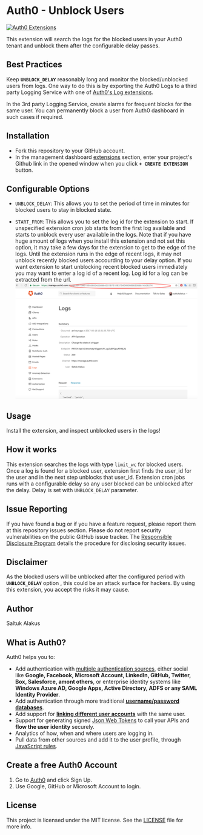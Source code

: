# Auth0 - Unblock Users

[![Auth0 Extensions](http://cdn.auth0.com/extensions/assets/badge.svg)](https://sandbox.it.auth0.com/api/run/auth0-extensions/extensions-badge?webtask_no_cache=1)

This extension will search the logs for the blocked users in your Auth0 tenant and unblock them after the configurable delay passes. 

## Best Practices

Keep <b>`UNBLOCK_DELAY`</b> reasonably long and monitor the blocked/unblocked users from logs. One way to do this is by exporting the Auth0 Logs to a third party Logging Service with one of [Auth0's Log extensions](https://auth0.com/docs/extensions#export-auth0-logs-to-an-external-service). 

In the 3rd party Logging Service, create alarms for frequent blocks for the same user. You can permanently block a user from Auth0 dashboard in such cases if required.

## Installation

* Fork this repository to your GitHub account.
* In the management dashboard [extensions](https://manage.auth0.com/#/extensions) section, enter your project's Github link in the opened window when you click <b>`+ CREATE EXTENSION`</b> button. 


## Configurable Options

 - `UNBLOCK_DELAY`: This allows you to set the period of time in minutes for blocked users to stay in blocked state. 

 - `START_FROM`: This allows you to set the log id for the extension to start. If unspecified extension cron job starts from the first log available and starts to unblock every user available in the logs. Note that if you have huge amount of logs when you install this extension and not set this option, it may take a few days for the extension to get to the edge of the logs. Until the extension runs in the edge of recent logs, it may not unblock recently blocked users accourding to your delay option. If you want extension to start unblocking recent blocked users immediately you may want to enter a log id of a recent log. Log id for a log can be extracted from the url. ![Alt text](images/log_url.png?raw=true "Log Id Image")

## Usage

Install the extension, and inspect unblocked users in the logs!


## How it works

This extension searches the logs with type `limit_wc` for blocked users. Once a log is found for a blocked user, extension first finds the user_id for the user and in the next step unblocks that user_id. Extension cron jobs runs with a configurable delay so any user blocked can be unblocked after the delay. Delay is set with `UNBLOCK_DELAY` parameter.

## Issue Reporting

If you have found a bug or if you have a feature request, please report them at this repository issues section. Please do not report security vulnerabilities on the public GitHub issue tracker. The [Responsible Disclosure Program](https://auth0.com/whitehat) details the procedure for disclosing security issues.

## Disclaimer

As the blocked users will be unblocked after the configured period with <b>`UNBLOCK_DELAY`</b> option , this could be an attack surface for hackers. By using this extension, you accept the risks it may cause. 

## Author

Saltuk Alakus

## What is Auth0?

Auth0 helps you to:

* Add authentication with [multiple authentication sources](https://docs.auth0.com/identityproviders), either social like **Google, Facebook, Microsoft Account, LinkedIn, GitHub, Twitter, Box, Salesforce, amont others**, or enterprise identity systems like **Windows Azure AD, Google Apps, Active Directory, ADFS or any SAML Identity Provider**.
* Add authentication through more traditional **[username/password databases](https://docs.auth0.com/mysql-connection-tutorial)**.
* Add support for **[linking different user accounts](https://docs.auth0.com/link-accounts)** with the same user.
* Support for generating signed [Json Web Tokens](https://docs.auth0.com/jwt) to call your APIs and **flow the user identity** securely.
* Analytics of how, when and where users are logging in.
* Pull data from other sources and add it to the user profile, through [JavaScript rules](https://docs.auth0.com/rules).

## Create a free Auth0 Account

1. Go to [Auth0](https://auth0.com) and click Sign Up.
2. Use Google, GitHub or Microsoft Account to login.

## License

This project is licensed under the MIT license. See the [LICENSE](LICENSE) file for more info.
